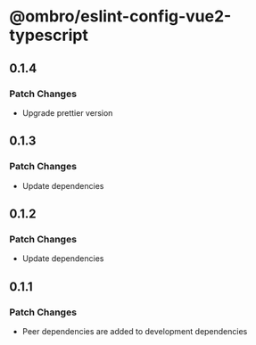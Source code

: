# @ombro/eslint-config-vue2-typescript

## 0.1.4

### Patch Changes

- Upgrade prettier version

## 0.1.3

### Patch Changes

- Update dependencies

## 0.1.2

### Patch Changes

- Update dependencies

## 0.1.1

### Patch Changes

- Peer dependencies are added to development dependencies

